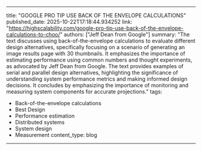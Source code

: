 
---
title: "GOOGLE PRO TIP USE BACK OF THE ENVELOPE CALCULATIONS"
published_date: 2025-10-22T17:18:44.934252
link: "https://highscalability.com/google-pro-tip-use-back-of-the-envelope-calculations-to-choo/"
authors: ["Jeff Dean from Google"]
summary: "The text discusses using back-of-the-envelope calculations to evaluate different design alternatives, specifically focusing on a scenario of generating an image results page with 30 thumbnails. It emphasizes the importance of estimating performance using common numbers and thought experiments, as advocated by Jeff Dean from Google. The text provides examples of serial and parallel design alternatives, highlighting the significance of understanding system performance metrics and making informed design decisions. It concludes by emphasizing the importance of monitoring and measuring system components for accurate projections."
tags:
  - Back-of-the-envelope calculations
  - Best Design
  - Performance estimation
  - Distributed systems
  - System design
  - Measurement
content_type: blog
---

